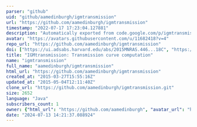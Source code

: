```yaml
---
parser: "github"
uid: "github/aamedinburgh/igmtransmission"
url: "https://github.com/aamedinburgh/igmtransmission"
timestamp: "2022-07-17 17:23:04.127881"
description: "Automatically exported from code.google.com/p/igmtransmission"
avatar: "https://avatars.githubusercontent.com/u/11682418?v=4"
repo_url: "https://github.com/aamedinburgh/igmtransmission"
doi: ["https://ui.adsabs.harvard.edu/abs/2015MNRAS.446...18C", "https://ui.adsabs.harvard.edu/abs/2011arXiv1105.6208H", "https://ui.adsabs.harvard.edu/abs/2015ascl.soft04015H/abstract"]
title: "IGMtransmission: Transmission curve computation"
name: "igmtransmission"
full_name: "aamedinburgh/igmtransmission"
html_url: "https://github.com/aamedinburgh/igmtransmission"
created_at: "2015-03-27T15:55:16Z"
updated_at: "2015-05-04T12:11:40Z"
clone_url: "https://github.com/aamedinburgh/igmtransmission.git"
size: 2652
language: "Java"
subscribers_count: 1
owner: {"html_url": "https://github.com/aamedinburgh", "avatar_url": "https://avatars.githubusercontent.com/u/11682418?v=4", "login": "aamedinburgh", "type": "User"}
date: "2024-07-13 14:21:37.088924"
---
```

